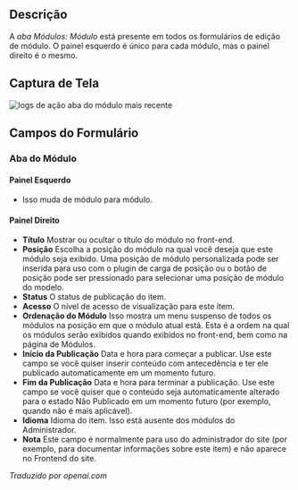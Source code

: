 <!-- Filename: Help6.x:Modules_Module_Tab / Display title: Módulos: Aba de Módulos -->

## Descrição

A *aba Módulos: Módulo* está presente em todos os formulários de edição de módulo. O painel esquerdo é único para cada módulo, mas o painel direito é o mesmo.

## Captura de Tela

![logs de ação aba do módulo mais recente](../../../pt/images/modules/modules-custom-module-tab.png)

## Campos do Formulário

### Aba do Módulo

#### Painel Esquerdo

- Isso muda de módulo para módulo.

#### Painel Direito

- **Título** Mostrar ou ocultar o título do módulo no front-end.
- **Posição** Escolha a posição do módulo na qual você deseja que este módulo seja exibido. Uma posição de módulo personalizada pode ser inserida para uso com o plugin de carga de posição ou o botão de posição pode ser pressionado para selecionar uma posição de módulo do modelo.
- **Status** O status de publicação do item.
- **Acesso** O nível de acesso de visualização para este item.
- **Ordenação do Módulo** Isso mostra um menu suspenso de todos os módulos na posição em que o módulo atual está. Esta é a ordem na qual os módulos serão exibidos quando exibidos no front-end, bem como na página de Módulos.
- **Início da Publicação** Data e hora para começar a publicar. Use este campo se você quiser inserir conteúdo com antecedência e ter ele publicado automaticamente em um momento futuro.
- **Fim da Publicação** Data e hora para terminar a publicação. Use este campo se você quiser que o conteúdo seja automaticamente alterado para o estado Não Publicado em um momento futuro (por exemplo, quando não é mais aplicável).
- **Idioma** Idioma do item. Isso está ausente dos módulos do Administrador.
- **Nota** Este campo é normalmente para uso do administrador do site (por exemplo, para documentar informações sobre este item) e não aparece no Frontend do site.

*Traduzido por openai.com*

